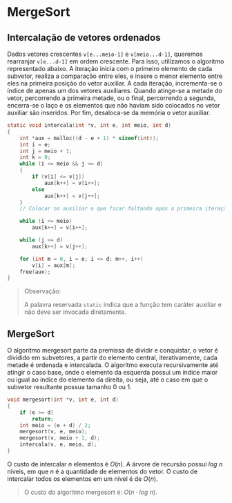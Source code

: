# MergeSort

## Intercalação de vetores ordenados

Dados vetores crescentes `v[e...meio-1]` e `v[meio...d-1]`, queremos rearranjar `v[e...d-1]` em ordem crescente. Para isso, utilizamos o algoritmo representado abaixo. A iteração inicia com o primeiro elemento de cada subvetor, realiza a comparação entre eles, e insere o menor elemento entre eles na primeira posição do vetor auxiliar. A cada iteração, incrementa-se o índice de apenas um dos vetores auxiliares. Quando atinge-se a metade do vetor, percorrendo a primeira metade, ou o final, percorrendo a segunda, encerra-se o laço e os elementos que não haviam sido colocados no vetor auxiliar são inseridos. Por fim, desaloca-se da memória o vetor auxiliar.

```c
static void intercala(int *v, int e, int meio, int d)
{
    int *aux = malloc((d - e + 1) * sizeof(int));
    int i = e;
    int j = meio + 1;
    int k = 0;
    while (i <= meio && j <= d)
    {
        if (v[i] <= v[j])
            aux[k++] = v[i++];
        else
            aux[k++] = v[j++];
    }
    // Colocar no auxiliar o que ficar faltando após a primeira iteração.

    while (i <= meio)
        aux[k++] = v[i++];

    while (j <= d)
        aux[k++] = v[j++];

    for (int m = 0, i = e; i <= d; m++, i++)
        v[i] = aux[m];
    free(aux);
}
```

> Observação:
>
> A palavra reservada `static` indica que a função tem caráter auxiliar e não deve ser invocada diretamente.
>

## MergeSort

O algoritmo mergesort parte da premissa de dividir e conquistar, o vetor é dividido em subvetores, a partir do elemento central, iterativamente, cada metade é ordenada e intercalada. O algoritmo executa recursivamente até atingir o caso base, onde o elemento da esquerda possui um índice maior ou igual ao índice do elemento da direita, ou seja, até o caso em que o subvetor resultante possua tamanho 0 ou 1.

```c
void mergesort(int *v, int e, int d)
{
    if (e >= d)
        return;
    int meio = (e + d) / 2;
    mergesort(v, e, meio);
    mergesort(v, meio + 1, d);
    intercala(v, e, meio, d);
}

```

O custo de intercalar $n$ elementos é $O(n)$. A árvore de recursão possui $log\ n$ níveis, em que $n$ é a quantidade de elementos do vetor. O custo de intercalar todos os elementos em um nível é de $O(n)$.

> O custo do algoritmo mergesort é: $O(n\cdot log\ n)$.

